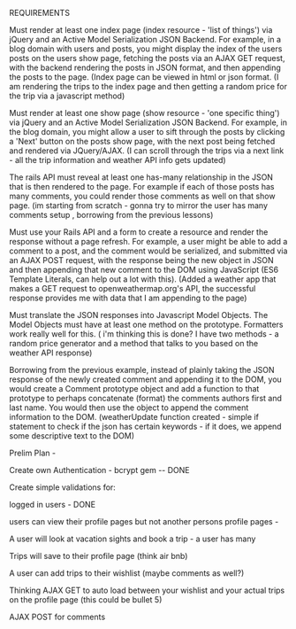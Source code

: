 REQUIREMENTS

Must render at least one index page (index resource - 'list of things') via jQuery and an Active Model Serialization JSON Backend. For example, in a blog domain with users and posts, you might display the index of the users posts on the users show page, fetching the posts via an AJAX GET request, with the backend rendering the posts in JSON format, and then appending the posts to the page.  (Index page can be viewed in html or json format.  (I am rendering the trips to the index page and then getting a random price for the trip via a javascript method)

Must render at least one show page (show resource - 'one specific thing') via jQuery and an Active Model Serialization JSON Backend. For example, in the blog domain, you might allow a user to sift through the posts by clicking a 'Next' button on the posts show page, with the next post being fetched and rendered via JQuery/AJAX.  (I can scroll through the trips via a next link - all the trip information and weather API info gets updated) 

The rails API must reveal at least one has-many relationship in the JSON that is then rendered to the page. For example if each of those posts has many comments, you could render those comments as well on that show page. 
(im starting from scratch - gonna try to mirror the user has many comments setup , borrowing from the previous lessons)

Must use your Rails API and a form to create a resource and render the response without a page refresh. For example, a user might be able to add a comment to a post, and the comment would be serialized, and submitted via an AJAX POST request, with the response being the new object in JSON and then appending that new comment to the DOM using JavaScript (ES6 Template Literals, can help out a lot with this).  (Added a weather app that makes a GET request to openweathermap.org's API, the successful response provides me with data that I am appending to the page)

Must translate the JSON responses into Javascript Model Objects. The Model Objects must have at least one method on the prototype. Formatters work really well for this. ( i'm thinking this is done?  I have two methods - a random price generator and a method that talks to you based on the weather API response)

Borrowing from the previous example, instead of plainly taking the JSON response of the newly created comment and appending it to the DOM, you would create a Comment prototype object and add a function to that prototype to perhaps concatenate (format) the comments authors first and last name. You would then use the object to append the comment information to the DOM.  (weatherUpdate function created - simple if statement to check if the json has certain keywords - if it does, we append some descriptive text to the DOM)






Prelim Plan - 

Create own Authentication - bcrypt gem  -- DONE

Create simple validations for: 

logged in users - DONE 

users can view their profile pages but not another persons profile pages  -  


A user will look at vacation sights and book a trip - a user has many

Trips will save to their profile page (think air bnb)

A user can add trips to their wishlist (maybe comments as well?)

Thinking AJAX GET to auto load between your wishlist and your actual trips on the profile page  (this could be bullet 5)

AJAX POST for comments